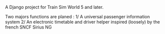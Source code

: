 A Django project for Train Sim World 5 and later.

Two majors functions are planed :
1/ A universal passenger information system
2/ An electronic timetable and driver helper inspired (loosely) by the french SNCF Sirius NG
